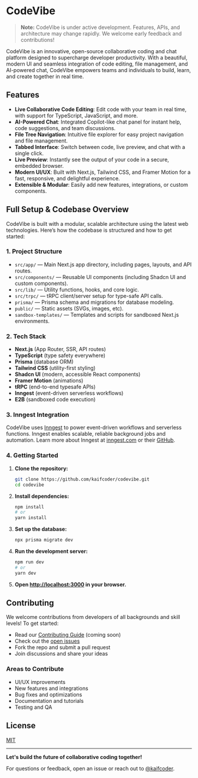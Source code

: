 # CodeVibe

> **Note:** CodeVibe is under active development. Features, APIs, and architecture may change rapidly. We welcome early feedback and contributions!

CodeVibe is an innovative, open-source collaborative coding and chat platform designed to supercharge developer productivity. With a beautiful, modern UI and seamless integration of code editing, file management, and AI-powered chat, CodeVibe empowers teams and individuals to build, learn, and create together in real time.

## Features

- **Live Collaborative Code Editing**: Edit code with your team in real time, with support for TypeScript, JavaScript, and more.
- **AI-Powered Chat**: Integrated Copilot-like chat panel for instant help, code suggestions, and team discussions.
- **File Tree Navigation**: Intuitive file explorer for easy project navigation and file management.
- **Tabbed Interface**: Switch between code, live preview, and chat with a single click.
- **Live Preview**: Instantly see the output of your code in a secure, embedded browser.
- **Modern UI/UX**: Built with Next.js, Tailwind CSS, and Framer Motion for a fast, responsive, and delightful experience.
- **Extensible & Modular**: Easily add new features, integrations, or custom components.

## Full Setup & Codebase Overview

CodeVibe is built with a modular, scalable architecture using the latest web technologies. Here’s how the codebase is structured and how to get started:

### 1. **Project Structure**

- `src/app/` — Main Next.js app directory, including pages, layouts, and API routes.
- `src/components/` — Reusable UI components (including Shadcn UI and custom components).
- `src/lib/` — Utility functions, hooks, and core logic.
- `src/trpc/` — tRPC client/server setup for type-safe API calls.
- `prisma/` — Prisma schema and migrations for database modeling.
- `public/` — Static assets (SVGs, images, etc).
- `sandbox-templates/` — Templates and scripts for sandboxed Next.js environments.

### 2. **Tech Stack**

- **Next.js** (App Router, SSR, API routes)
- **TypeScript** (type safety everywhere)
- **Prisma** (database ORM)
- **Tailwind CSS** (utility-first styling)
- **Shadcn UI** (modern, accessible React components)
- **Framer Motion** (animations)
- **tRPC** (end-to-end typesafe APIs)
- **Inngest** (event-driven serverless workflows)
- **E2B** (sandboxed code execution)

### 3. **Inngest Integration**

CodeVibe uses [Inngest](https://www.inngest.com/) to power event-driven workflows and serverless functions. Inngest enables scalable, reliable background jobs and automation. Learn more about Inngest at [inngest.com](https://www.inngest.com/) or their [GitHub](https://github.com/inngest/inngest-js).

### 4. **Getting Started**

1. **Clone the repository:**
   ```bash
   git clone https://github.com/kaifcoder/codevibe.git
   cd codevibe
   ```
2. **Install dependencies:**
   ```bash
   npm install
   # or
   yarn install
   ```
3. **Set up the database:**
   ```bash
   npx prisma migrate dev
   ```
4. **Run the development server:**
   ```bash
   npm run dev
   # or
   yarn dev
   ```
5. **Open [http://localhost:3000](http://localhost:3000) in your browser.**

## Contributing

We welcome contributions from developers of all backgrounds and skill levels! To get started:

- Read our [Contributing Guide](CONTRIBUTING.md) (coming soon)
- Check out the [open issues](https://github.com/kaifcoder/codevibe/issues)
- Fork the repo and submit a pull request
- Join discussions and share your ideas

### Areas to Contribute
- UI/UX improvements
- New features and integrations
- Bug fixes and optimizations
- Documentation and tutorials
- Testing and QA

## License

[MIT](LICENSE)

---

**Let's build the future of collaborative coding together!**

For questions or feedback, open an issue or reach out to [@kaifcoder](https://github.com/kaifcoder).
